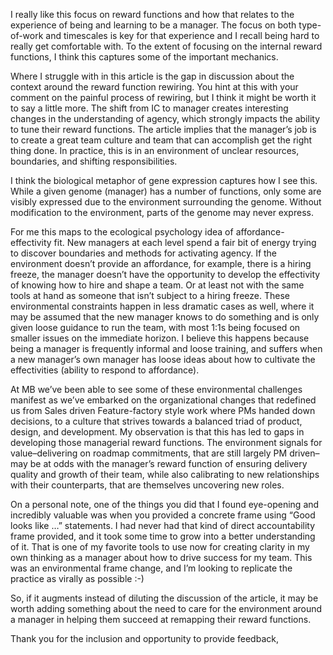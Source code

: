 I really like this focus on reward functions and how that relates to the experience of being and learning to be a manager. The focus on both type-of-work and timescales is key for that experience and I recall being hard to really get comfortable with. To the extent of focusing on the internal reward functions, I think this captures some of the important mechanics.

Where I struggle with in this article is the gap in discussion about the context around the reward function rewiring. You hint at this with your comment on the painful process of rewiring, but I think it might be worth it to say a little more. The shift from IC to manager creates interesting changes in the understanding of agency, which strongly impacts the ability to tune their reward functions. The article implies that the manager’s job is to create a great team culture and team that can accomplish get the right thing done. In practice, this is in an environment of unclear resources, boundaries, and shifting responsibilities.

I think the biological metaphor of gene expression captures how I see this. While a given genome (manager) has a number of functions, only some are visibly expressed due to the environment surrounding the genome. Without modification to the environment, parts of the genome may never express.

For me this maps to the ecological psychology idea of affordance-effectivity fit. New managers at each level spend a fair bit of energy trying to discover boundaries and methods for activating agency. If the environment doesn’t provide an affordance, for example, there is a hiring freeze, the manager doesn’t have the opportunity to develop the effectivity of knowing how to hire and shape a team. Or at least not with the same tools at hand as someone that isn’t subject to a hiring freeze. These environmental constraints happen in less dramatic cases as well, where it may be assumed that the new manager knows to do something and is only given loose guidance to run the team, with most 1:1s being focused on smaller issues on the immediate horizon. I believe this happens because being a manager is frequently informal and loose training, and suffers when a new manager’s own manager has loose ideas about how to cultivate the effectivities (ability to respond to affordance).

At MB we’ve been able to see some of these environmental challenges manifest as we’ve embarked on the organizational changes that redefined us from Sales driven Feature-factory style work where PMs handed down decisions, to a culture that strives towards a balanced triad of product, design, and development. My observation is that this has led to gaps in developing those managerial reward functions. The environment signals for value–delivering on roadmap commitments, that are still largely PM driven–may be at odds with the manager’s reward function of ensuring delivery quality and growth of their team, while also calibrating to new relationships with their counterparts, that are themselves uncovering new roles.

On a personal note, one of the things you did that I found eye-opening and incredibly valuable was when you provided a concrete frame using “Good looks like …” statements. I had never had that kind of direct accountability frame provided, and it took some time to grow into a better understanding of it. That is one of my favorite tools to use now for creating clarity in my own thinking as a manager about how to drive success for my team. This was an environmental frame change, and I’m looking to replicate the practice as virally as possible :-)

So, if it augments instead of diluting the discussion of the article, it may be worth adding something about the need to care for the environment around a manager in helping them succeed at remapping their reward functions.

Thank you for the inclusion and opportunity to provide feedback,
